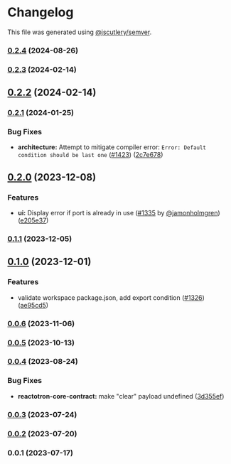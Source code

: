 # Changelog

This file was generated using [@jscutlery/semver](https://github.com/jscutlery/semver).

### [0.2.4](https://github.com/infinitered/reactotron/compare/reactotron-core-contract@0.2.3...reactotron-core-contract@0.2.4) (2024-08-26)

### [0.2.3](https://github.com/infinitered/reactotron/compare/reactotron-core-contract@0.2.2...reactotron-core-contract@0.2.3) (2024-02-14)

## [0.2.2](https://github.com/infinitered/reactotron/compare/reactotron-core-contract@0.2.1...reactotron-core-contract@0.2.2) (2024-02-14)

### [0.2.1](https://github.com/infinitered/reactotron/compare/reactotron-core-contract@0.2.0...reactotron-core-contract@0.2.1) (2024-01-25)


### Bug Fixes

* **architecture:** Attempt to mitigate compiler error: `Error: Default condition should be last one` ([#1423](https://github.com/infinitered/reactotron/issues/1423)) ([2c7e678](https://github.com/infinitered/reactotron/commit/2c7e678e5afaea79cd01f4ab6e90bd67339fc80a))

## [0.2.0](https://github.com/infinitered/reactotron/compare/reactotron-core-contract@0.1.1...reactotron-core-contract@0.2.0) (2023-12-08)


### Features

* **ui:** Display error if port is already in use ([#1335](https://github.com/infinitered/reactotron/issues/1335) by [@jamonholmgren](https://github.com/jamonholmgren)) ([e205e37](https://github.com/infinitered/reactotron/commit/e205e3704b5378b1807d781f7ba5ba3338dc7ff7))

### [0.1.1](https://github.com/infinitered/reactotron/compare/reactotron-core-contract@0.1.0...reactotron-core-contract@0.1.1) (2023-12-05)

## [0.1.0](https://github.com/infinitered/reactotron/compare/reactotron-core-contract@0.0.6...reactotron-core-contract@0.1.0) (2023-12-01)


### Features

* validate workspace package.json, add export condition ([#1326](https://github.com/infinitered/reactotron/issues/1326)) ([ae95cd5](https://github.com/infinitered/reactotron/commit/ae95cd536de187ede034e5183ceeb812f356d273))

### [0.0.6](https://github.com/infinitered/reactotron/compare/reactotron-core-contract@0.0.5...reactotron-core-contract@0.0.6) (2023-11-06)

### [0.0.5](https://github.com/infinitered/reactotron/compare/reactotron-core-contract@0.0.4...reactotron-core-contract@0.0.5) (2023-10-13)

### [0.0.4](https://github.com/infinitered/reactotron/compare/reactotron-core-contract@0.0.3...reactotron-core-contract@0.0.4) (2023-08-24)


### Bug Fixes

* **reactotron-core-contract:** make "clear" payload undefined ([3d355ef](https://github.com/infinitered/reactotron/commit/3d355efcbc9f55dbaeb6ccfba6821a60a1153c19))

### [0.0.3](https://github.com/infinitered/reactotron/compare/reactotron-core-contract@0.0.2...reactotron-core-contract@0.0.3) (2023-07-24)

### [0.0.2](https://github.com/infinitered/reactotron/compare/reactotron-core-contract@0.0.1...reactotron-core-contract@0.0.2) (2023-07-20)

### 0.0.1 (2023-07-17)
